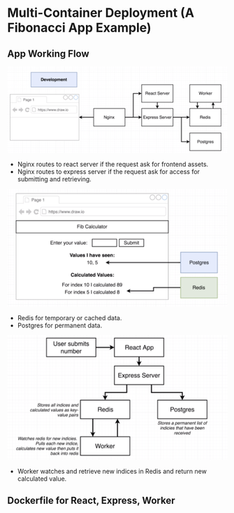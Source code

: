 # Multi-Container Deployment (A Fibonacci App Example)

## App Working Flow

![alt text](flow.png)

* Nginx routes to react server if the request ask for frontend assets.
* Nginx routes to express server if the request ask for access for submitting and retrieving.

![alt text](db.png)

* Redis for temporary or cached data.
* Postgres for permanent data.

![alt text](total.png)

* Worker watches and retrieve new indices in Redis and return new calculated value.

## Dockerfile for React, Express, Worker